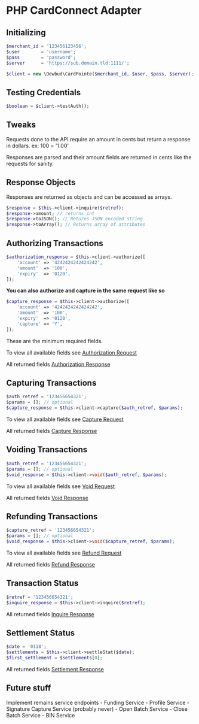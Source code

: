 # PHP CardConnect Adapter

## Initializing
```php
$merchant_id = '123456123456';
$user        = 'username';
$pass        = 'password';
$server      = 'https://sub.domain.tld:1111/';

$client = new \Dewbud\CardPointe($merchant_id, $user, $pass, $server);
```

## Testing Credentials
```php
$boolean = $client->testAuth();
```

## Tweaks
Requests done to the API require an amount in cents but return a response in dollars.
ex: 100 = '1.00'

Responses are parsed and their amount fields are returned in cents like the requests for sanity.

## Response Objects
Responses are returned as objects and can be accessed as arrays.
```php
$response = $this->client->inquire($retref);
$response->amount; // returns int
$response->toJSON(); // Returns JSON encoded string
$response->toArray(); // Returns array of attributes
```

## Authorizing Transactions
```php
$authorization_response = $this->client->authorize([
    'account' => '4242424242424242',
    'amount'  => '100',
    'expiry'  => '0120',
]);
```

**You can also authorize and capture in the same request like so**
```php
$capture_response = $this->client->authorize([
    'account' => '4242424242424242',
    'amount'  => '100',
    'expiry'  => '0120',
    'capture' => 'Y',
]);
```
These are the minimum required fields.

To view all available fields see [Authorization Request](https://developer.cardconnect.com/cardconnect-api#authorization-request)

All returned fields [Authorization Response](https://developer.cardconnect.com/cardconnect-api#authorization-response)

## Capturing Transactions
```php
$auth_retref = '123456654321';
$params = []; // optional
$capture_response = $this->client->capture($auth_retref, $params);
```
To view all available fields see [Capture Request](https://developer.cardconnect.com/cardconnect-api#capture-request)

All returned fields [Capture Response](https://developer.cardconnect.com/cardconnect-api#capture-response)

## Voiding Transactions
```php
$auth_retref = '123456654321';
$params = []; // optional
$void_response = $this->client->void($auth_retref, $params);
```
To view all available fields see [Void Request](https://developer.cardconnect.com/cardconnect-api#void-request)

All returned fields [Void Response](https://developer.cardconnect.com/cardconnect-api#void-response)

## Refunding Transactions
```php
$capture_retref = '123456654321';
$params = []; // optional
$void_response = $this->client->void($capture_retref, $params);
```
To view all available fields see [Refund Request](https://developer.cardconnect.com/cardconnect-api#refund-request)

All returned fields [Refund Response](https://developer.cardconnect.com/cardconnect-api#refund-response)

## Transaction Status
```php
$retref = '123456654321';
$inquire_response = $this->client->inquire($retref);
```
All returned fields [Inquire Response](https://developer.cardconnect.com/cardconnect-api#inquire-response)

## Settlement Status
```php
$date = '0118';
$settlements = $this->client->settleStat($date);
$first_settlement = $settlements[0];
```
All returned fields [Settlement Response](https://developer.cardconnect.com/cardconnect-api#settlement-response)

## Future stuff
Implement remains service endpoints
    - Funding Service
    - Profile Service
    - Signature Capture Service (probably never)
    - Open Batch Service
    - Close Batch Service
    - BIN Service


